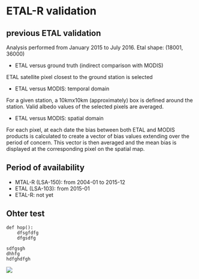 # ETAL-R validation

## previous ETAL validation
Analysis performed from January 2015 to July 2016.
Etal shape: (18001, 36000)

- ETAL versus ground truth (indirect comparison with MODIS)

ETAL satellite pixel closest to the ground station is selected
- ETAL versus MODIS: temporal domain

For a given station, a 10kmx10km (approximately) box is defined around the station. Valid albedo values of the selected pixels are averaged.
- ETAL versus MODIS: spatial domain

For each pixel, at each date the bias between both ETAL and MODIS products is calculated to create a vector of bias values extending over the period of concern. This vector is then averaged and the mean bias is displayed at the corresponding pixel on the spatial map.


## Period of availability
- MTAL-R (LSA-150): from 2004-01 to 2015-12
- ETAL (LSA-103): from 2015-01
- ETAL-R: not yet


## Ohter test

```python=
def hop():
    dfsgfdfg
    dfgsdfg
    
sdfgsgh
dhhfg
hdfghdfgh
```

![](https://i.imgur.com/KRM63Mi.png)
